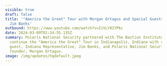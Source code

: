 ```yaml
---
visible: true
draft: false
title: '"America the Great" Tour with Morgan Ortagus and Special Guests, Rep.
  Jim Banks'
outbound: https://www.youtube.com/watch?v=IiVLY8IYPkc
date: 2024-03-09T02:24:55.135Z
summary: Polaris National Security partnered with The Bastion Institute to
  continue the "America the Great" Tour in Indianapolis, Indiana with special
  guest, Indiana Representative, Jim Banks, and Polaris National Security
  founder, Morgan Ortagus.
image: /img/updates/hqdefault.jpeg
---
```

